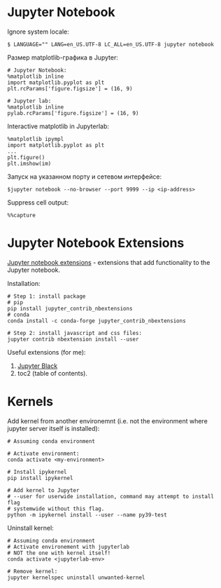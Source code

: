 # Jupyter Notebook

Ignore system locale:

```
$ LANGUAGE="" LANG=en_US.UTF-8 LC_ALL=en_US.UTF-8 jupyter notebook
```

Размер matplotlib-графика в Jupyter:

```
# Jupyter Notebook:
%matplotlib inline
import matplotlib.pyplot as plt
plt.rcParams['figure.figsize'] = (16, 9) 

# Jupyter lab:
%matplotlib inline
pylab.rcParams['figure.figsize'] = (16, 9)
```

Interactive matplotlib in Jupyterlab:
```
%matplotlib ipympl
import matplotlib.pyplot as plt
...
plt.figure()
plt.imshow(im)
```

Запуск на указанном порту и сетевом интерфейсе:
```
$jupyter notebook --no-browser --port 9999 --ip <ip-address>
```

Suppress cell output:
```
%%capture 
```

# Jupyter Notebook Extensions

[Jupyter notebook extensions](https://github.com/ipython-contrib/jupyter_contrib_nbextensions) - extensions that add functionality to the Jupyter notebook.

Installation:

```
# Step 1: install package
# pip
pip install jupyter_contrib_nbextensions
# conda
conda install -c conda-forge jupyter_contrib_nbextensions

# Step 2: install javascript and css files:
jupyter contrib nbextension install --user
```

Useful extensions (for me):
1. [Jupyter Black](https://github.com/drillan/jupyter-black)
1. toc2 (table of contents).

# Kernels

Add kernel from another environemnt (i.e. not the environment where jupyter server itself is installed):
```
# Assuming conda environment

# Activate environment:
conda activate <my-environment>

# Install ipykernel
pip install ipykernel

# Add kernel to Jupyter
# --user for userwide installation, command may attempt to install flag
# systemwide without this flag.
python -m ipykernel install --user --name py39-test
```

Uninstall kernel:
```
# Assuming conda environment
# Activate environement with jupyterlab
# NOT the one with kernel itself!
conda activate <jupyterlab-env>

# Remove kernel:
jupyter kernelspec uninstall unwanted-kernel
```
